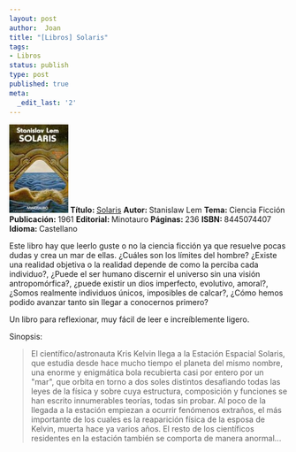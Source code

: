 ```yaml
---
layout: post
author:  Joan
title: "[Libros] Solaris"
tags:
- Libros
status: publish
type: post
published: true
meta:
  _edit_last: '2'
---
```

<img class="noborder alignleft" src="../images_posts/solaris.jpg" alt="" height="160" />
<strong>Título: </strong><a href="http://www.elcorteingles.es/libros/producto/libro_descripcion.asp?CODIISBN=8445074407">Solaris</a>
<strong>Autor: </strong>Stanislaw Lem
<strong>Tema: </strong>Ciencia Ficción
<strong>Publicaci&oacute;n: </strong>1961
<strong>Editorial: </strong>Minotauro
<strong>Páginas: </strong>236
<strong>ISBN: </strong>8445074407
<strong>Idioma: </strong>Castellano

Este libro hay que leerlo guste o no la ciencia ficción ya que resuelve pocas dudas y crea un mar de ellas. ¿Cuáles son los límites del hombre? ¿Existe una realidad objetiva o la realidad depende de como la perciba cada individuo?, ¿Puede el ser humano discernir el universo sin una visión antropomórfica?, ¿puede existir un dios imperfecto, evolutivo, amoral?, ¿Somos realmente individuos únicos, imposibles de calcar?, ¿Cómo hemos podido avanzar tanto sin llegar a conocernos primero?

Un libro para reflexionar, muy fácil de leer e increíblemente ligero.

Sinopsis:
<blockquote>El científico/astronauta Kris Kelvin llega a la Estación Espacial Solaris, que estudia desde hace mucho tiempo el planeta del mismo nombre, una enorme y enigmática bola recubierta casi por entero por un "mar", que orbita en torno a dos soles distintos desafiando todas las leyes de la física y sobre cuya estructura, composición y funciones se han escrito innumerables teorías, todas sin probar. Al poco de la llegada a la estación empiezan a ocurrir fenómenos extraños, el más importante de los cuales es la reaparición física de la esposa de Kelvin, muerta hace ya varios años. El resto de los científicos residentes en la estación también se comporta de manera anormal...</blockquote>
